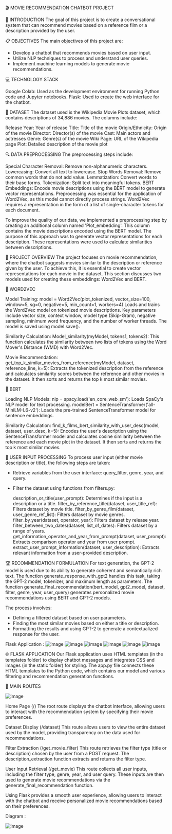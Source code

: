 🎬 MOVIE RECOMMENDATION CHATBOT PROJECT 

🎯 INTRODUCTION
The goal of this project is to create a conversational system that can recommend movies based on a reference film or a description provided by the user.


📋 OBJECTIVES
The main objectives of this project are:

- Develop a chatbot that recommends movies based on user input.
- Utilize NLP techniques to process and understand user queries.
- Implement machine learning models to generate movie recommendations.

💻 TECHNOLOGY STACK

Google Colab: Used as the development environment for running Python code and Jupyter notebooks.
Flask: Used to create the web interface for the chatbot.


📂 DATASET
The dataset used is the Wikipedia Movie Plots dataset, which contains descriptions of 34,886 movies. The columns include:

Release Year: Year of release
Title: Title of the movie
Origin/Ethnicity: Origin of the movie
Director: Director(s) of the movie
Cast: Main actors and actresses
Genre: Genre(s) of the movie
Wiki Page: URL of the Wikipedia page
Plot: Detailed description of the movie plot


🔍 DATA PREPROCESSING
The preprocessing steps include:

Special Character Removal: Remove non-alphanumeric characters.
Lowercasing: Convert all text to lowercase.
Stop Words Removal: Remove common words that do not add value.
Lemmatization: Convert words to their base forms.
Tokenization: Split text into meaningful tokens.
BERT Embeddings: Encode movie descriptions using the BERT model to generate vector representations.
Preprocessing was essential for the application of Word2Vec, as this model cannot directly process strings. Word2Vec requires a representation in the form of a list of single-character tokens for each document.

To improve the quality of our data, we implemented a preprocessing step by creating an additional column named 'Plot_embedding'. This column contains the movie descriptions encoded using the BERT model. The purpose of this approach was to generate vector representations for each description. These representations were used to calculate similarities between descriptions.


📝 PROJECT OVERVIEW
The project focuses on movie recommendation, where the chatbot suggests movies similar to the description or reference given by the user. To achieve this, it is essential to create vector representations for each movie in the dataset. This section discusses two models used for creating these embeddings: Word2Vec and BERT.

🔡 WORD2VEC


Model Training:
model = Word2Vec(plot_tokenized, vector_size=100, window=5, sg=0, negative=5, min_count=1, workers=4)
Loads and trains the Word2Vec model on tokenized movie descriptions.
Key parameters include vector size, context window, model type (Skip-Gram), negative sampling, minimum word frequency, and the number of worker threads.
The model is saved using model.save().


Similarity Calculation:
Model_similarity(myModel, tokens1, tokens2): This function calculates the similarity between two lists of tokens using the Word Mover's Distance (WMD) with Word2Vec.

Movie Recommendation:
get_top_k_similar_movies_from_reference(myModel, dataset, reference_line, k=5): Extracts the tokenized description from the reference and calculates similarity scores between the reference and other movies in the dataset. It then sorts and returns the top k most similar movies.

🧠 BERT

Loading NLP Models:
nlp = spacy.load('en_core_web_sm'): Loads SpaCy's NLP model for text processing.
modelBert = SentenceTransformer('all-MiniLM-L6-v2'): Loads the pre-trained SentenceTransformer model for sentence embeddings.


Similarity Calculation:
find_k_films_bert_similarity_with_user_desc(model, dataset, user_desc, k=5): Encodes the user's description using the SentenceTransformer model and calculates cosine similarity between the reference and each movie plot in the dataset. It then sorts and returns the top k most similar movies.


👤 USER INPUT PROCESSING
To process user input (either movie description or title), the following steps are taken:

 - Retrieve variables from the user interface:
  query_filter, genre, year, and query.

- Filter the dataset using functions from filters.py:

  description_or_title(user_prompt): Determines if the input is a description or a title.
  filter_by_reference_title(dataset, user_title_ref): Filters dataset by movie title.
  filter_by_genre_film(dataset, user_genre_ref_list): Filters dataset by movie genres.
  filter_by_year(dataset, operator, year): Filters dataset by release year.
  filter_between_two_dates(dataset, list_of_dates): Filters dataset by a range of years.
  get_information_operator_and_year_from_prompt(dataset, user_prompt): Extracts comparison operator and year from user prompt.
  extract_user_prompt_information(dataset, user_description): Extracts relevant information from a user-provided description.

  
🏆 RECOMMENDATION FORMULATION
For text generation, the GPT-2 model is used due to its ability to generate coherent and semantically rich text. The function generate_response_with_gpt2 handles this task, taking the GPT-2 model, tokenizer, and maximum length as parameters.
The function generate_final_recommendation(bert_model, gpt2_model, dataset, filter, genre, year, user_query) generates personalized movie recommendations using BERT and GPT-2 models.

The process involves:
- Defining a filtered dataset based on user parameters.
- Finding the most similar movies based on either a title or description.
- Formatting the results and using GPT-2 to generate a contextualized response for the user.


Flask Application : 
![image](https://github.com/bekkaramohamed/Movies_Chatbot/assets/62758785/7c6dd629-e2ea-480f-9200-0640eb87120f)
![image](https://github.com/bekkaramohamed/Movies_Chatbot/assets/62758785/adefd544-4239-43e2-8372-ca9aecca41c0)
![image](https://github.com/bekkaramohamed/Movies_Chatbot/assets/62758785/09209ea2-8845-46af-8c38-73891b66231e)
![image](https://github.com/bekkaramohamed/Movies_Chatbot/assets/62758785/1244d3a8-6c87-41aa-b85c-4431a34f0ccf)
![image](https://github.com/bekkaramohamed/Movies_Chatbot/assets/62758785/c25e8be2-9d50-4fe2-ac19-d7d0466f7ea5)
![image](https://github.com/bekkaramohamed/Movies_Chatbot/assets/62758785/7d268005-c135-4871-b4fb-31853fca68d4)



🌐 FLASK APPLICATION
Our Flask application uses HTML templates (in the templates folder) to display chatbot messages and integrates CSS and images (in the static folder) for styling. The app.py file connects these HTML templates to the Python code, which contains our model and various filtering and recommendation generation functions.


🚪 MAIN ROUTES

![image](https://github.com/bekkaramohamed/Movies_Chatbot/assets/62758785/9372cfdc-772b-4a1a-ab11-aed28c6d479c)


Home Page (/)
The root route displays the chatbot interface, allowing users to interact with the recommendation system by specifying their movie preferences.

Dataset Display (/dataset)
This route allows users to view the entire dataset used by the model, providing transparency on the data used for recommendations.

Filter Extraction (/get_movie_filter)
This route retrieves the filter type (title or description) chosen by the user from a POST request. The description_extraction function extracts and returns the filter type.

User Input Retrieval (/get_movie)
This route collects all user inputs, including the filter type, genre, year, and user query. These inputs are then used to generate movie recommendations via the generate_final_recommendation function.

Using Flask provides a smooth user experience, allowing users to interact with the chatbot and receive personalized movie recommendations based on their preferences.


Diagram : 

![image](https://github.com/bekkaramohamed/Movies_Chatbot/assets/62758785/8d9b37e8-a4bd-4aba-afb5-325ec0fbe72c)

